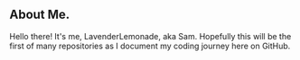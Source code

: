 ## About Me.

Hello there! It's me, LavenderLemonade, aka Sam. Hopefully this will be the first of many repositories as I document my coding journey here on GitHub.  